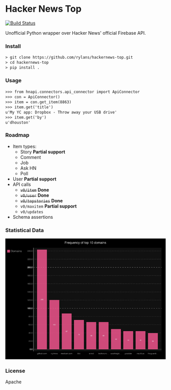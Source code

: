 Hacker News Top
==============

[![Build Status](https://travis-ci.org/rylans/hackernews-top.svg?branch=master)](https://travis-ci.org/rylans/hackernews-top)

Unofficial Python wrapper over Hacker News' official Firebase API.

### Install

```
> git clone https://github.com/rylans/hackernews-top.git
> cd hackernews-top
> pip install .
```

### Usage

```
>>> from hnapi.connectors.api_connector import ApiConnector
>>> con = ApiConnector()
>>> item = con.get_item(8863)
>>> item.get('title')
u'My YC app: Dropbox - Throw away your USB drive'
>>> item.get('by')
u'dhouston'
```

### Roadmap

* Item types:
  * Story **Partial support**
  * Comment
  * Job
  * Ask HN
  * Poll
* User **Partial support**
* API calls
  * ~~`v0/item`~~ **Done**
  * ~~`v0/user`~~ **Done**
  * ~~`v0/topstories`~~ **Done**
  * `v0/maxitem` **Partial support**
  * `v0/updates`
* Schema assertions

### Statistical Data

![Domain Frequency](diagrams/frequency_bar.png)

### License

Apache
